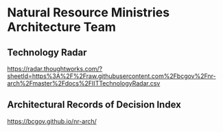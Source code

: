 # Natural Resource Ministries Architecture Team

## Technology Radar
https://radar.thoughtworks.com/?sheetId=https%3A%2F%2Fraw.githubusercontent.com%2Fbcgov%2Fnr-arch%2Fmaster%2Fdocs%2FIITTechnologyRadar.csv

## Architectural Records of Decision Index
https://bcgov.github.io/nr-arch/
